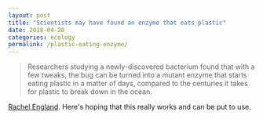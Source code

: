 ```yaml
---
layout: post
title: "Scientists may have found an enzyme that eats plastic"
date: 2018-04-28
categories: ecology
permalink: /plastic-eating-enzyme/
---
```


> Researchers studying a newly-discovered bacterium found that with a few tweaks, the bug can be turned into a mutant enzyme that starts eating plastic in a matter of days, compared to the centuries it takes for plastic to break down in the ocean.

[Rachel England](https://www.engadget.com/2018/04/17/Scientists-accidental-mutant-enzyme-eats-removes-plastic/). Here's hoping that this really works and can be put to use.
